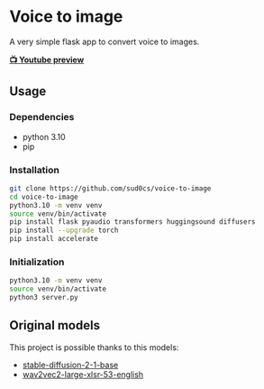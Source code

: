 # Voice to image

A very simple flask app to convert voice to images.

[<b>📺 Youtube preview</b>](https://www.youtube.com/watch?v=hMJqf417iws)

## Usage

### Dependencies

- python 3.10
- pip

### Installation

```bash
git clone https://github.com/sud0cs/voice-to-image
cd voice-to-image
python3.10 -m venv venv
source venv/bin/activate
pip install flask pyaudio transformers huggingsound diffusers
pip install --upgrade torch
pip install accelerate
```

### Initialization

```bash
python3.10 -m venv venv
source venv/bin/activate
python3 server.py
```

## Original models
This project is possible thanks to this models:
- [stable-diffusion-2-1-base](https://huggingface.co/stabilityai/stable-diffusion-2-1-base)
- [wav2vec2-large-xlsr-53-english](https://huggingface.co/jonatasgrosman/wav2vec2-large-xlsr-53-english)
